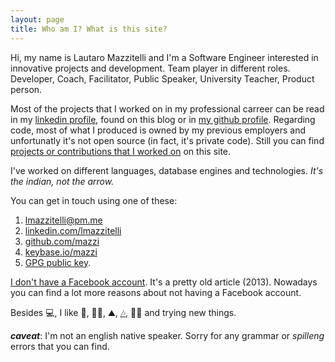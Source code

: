 ```yaml
---
layout: page
title: Who am I? What is this site?
---
```


Hi, my name is Lautaro Mazzitelli and I'm a Software Engineer interested in innovative projects and development. Team player in different roles. Developer, Coach, Facilitator, Public Speaker, University Teacher, Product person.

Most of the projects that I worked on in my professional carreer can be read in my
[linkedin profile](http://www.linkedin.com/in/lmazzitelli), found on this blog or in [my github profile](https://www.github.com/mazzi). Regarding code, most of what I produced is owned by my previous employers and unfortunatly it's not open source (in fact, it's private code). Still you can find [projects or contributions that I worked on](https://mazzi.github.io/projects.html) on this site.

I've worked on different languages, database engines and technologies. _It's the indian, not the arrow._

You can get in touch using one of these:

1. <lmazzitelli@pm.me>
2. [linkedin.com/lmazzitelli](https://www.linkedin.com/in/lmazzitelli)
3. [github.com/mazzi](https://www.github.com/mazzi)
4. [keybase.io/mazzi](https://keybase.io/mazzi)
5. [GPG public key](./lmazzitelli.asc).

[I don't have a Facebook account](http://edition.cnn.com/2013/02/25/opinion/rushkoff-why-im-quitting-facebook). It's a pretty old article (2013). Nowadays you can find a lot more reasons about not having a Facebook account.

Besides 💻, I like 🍃, 🧗‍♂️, ⛰️, [🎶](http://www.keithfem.com), 🚴‍♂️ and trying new things.

***caveat***: I'm not an english native speaker. Sorry for any grammar or <em>spilleng</em> errors that you can find.

